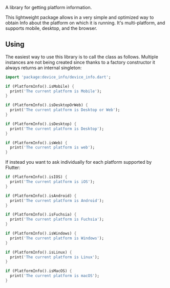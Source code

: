A library for getting platform information.


This lightweight package allows in a very simple and optimized way to obtain Info about the platform on which it is running. It's multi-platform, and supports mobile, desktop,
and the browser.

## Using

The easiest way to use this library is to call the class as follows. 
Multiple instances are not being created since thanks to a factory constructor it always 
returns an internal singleton:

```dart
import 'package:device_info/device_info.dart';

if (PlatformInfo().isMobile) {
  print('The current platform is Mobile');
}  

if (PlatformInfo().isDesktopOrWeb) {
  print('The current platform is Desktop or Web');
}

if (PlatformInfo().isDesktop) {
  print('The current platform is Desktop');
}

if (PlatformInfo().isWeb) {
  print('The current platform is web');
}
```

If instead you want to ask individually for each platform supported by Flutter:

```dart
if (PlatformInfo().isIOS) {
  print('The current platform is iOS');
}

if (PlatformInfo().isAndroid) {
  print('The current platform is Android');
}

if (PlatformInfo().isFuchsia) {
  print('The current platform is Fuchsia');
}

if (PlatformInfo().isWindows) {
  print('The current platform is Windows');
}

if (PlatformInfo().isLinux) {
  print('The current platform is Linux');
}

if (PlatformInfo().isMacOS) {
  print('The current platform is macOS');
}
```